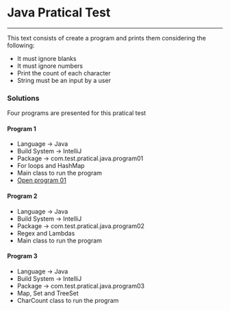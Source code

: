 
<h1>Java Pratical Test</h1>
<hr>

<p>This text consists of create a program and prints them considering the following: </p>

<ul>
  <li>It must ignore blanks</li>
  <li>It must ignore numbers</li>
  <li>Print the count of each character</li>
  <li>String must be an input by a user</li>
</ul>

<h3>Solutions</h3>
<p>Four programs are presented for this pratical test</p>

<h4>Program 1</h4>
<ul>
  <li>Language -> Java</li>
  <li>Build System -> IntelliJ</li>
  <li>Package -> com.test.pratical.java.program01</li>
  <li>For loops and HashMap</li>
  <li>Main class to run the program</li>
  <li><a href="(https://github.com/GustavoAmabile/java-pratical-test/blob/master/src/com/test/pratical/java/program01/Main.java)">Open program 01</a></li>
</ul>


<h4>Program 2</h4>
<ul>
  <li>Language -> Java</li>
  <li>Build System -> IntelliJ</li>
  <li>Package -> com.test.pratical.java.program02</li>
  <li>Regex and Lambdas</li>
  <li>Main class to run the program</li>
</ul>

<h4>Program 3</h4>
<ul>
  <li>Language -> Java</li>
  <li>Build System -> IntelliJ</li>
  <li>Package -> com.test.pratical.java.program03</li>
  <li>Map, Set and TreeSet</li>
  <li>CharCount class to run the program</li>
</ul>

